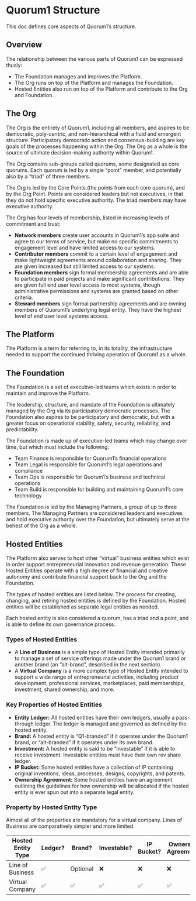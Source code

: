 # Quorum1 Structure

This doc defines core aspects of Quorum1’s structure.

## Overview

The relationship between the various parts of Quorum1 can be expressed thusly: 

- The Foundation manages and improves the Platform.
- The Org runs on top of the Platform and manages the Foundation.
- Hosted Entities also run on top of the Platform and contribute to the Org and Foundation.

## The Org

The Org is the entirety of Quorum1, including all members, and aspires to be democratic, poly-centric, and non-hierarchical with a fluid and emergent structure. Participatory democratic action and consensus-building are key goals of the processes happening within the Org. The Org as a whole is the source of ultimate decision-making authority within Quorum1.

The Org contains sub-groups called quorums, some designated as core quorums. Each quorum is led by a single “point” member, and potentially also by a “triad” of three members.

The Org is led by the Core Points (the points from each core quorum), and by the Org Point. Points are considered leaders but not executives, in that they do not hold specific executive authority. The triad members may have executive authority.

The Org has four levels of membership, listed in increasing levels of commitment and trust:

- **Network members** create user accounts in Quorum1’s app suite and agree to our terms of service, but make no specific commitments to engagement level and have limited access to our systems.
- **Contributor members** commit to a certain level of engagement and make lightweight agreements around collaboration and sharing. They are given increased but still limited access to our systems.
- **Foundation members** sign formal membership agreements and are able to participate in paid projects and make significant contributions. They are given full end user level access to most systems, though administrative permissions and systems are granted based on other criteria.
- **Steward members** sign formal partnership agreements and are owning members of Quorum1’s underlying legal entity. They have the highest level of end user level systems access.

## The Platform

The Platform is a term for referring to, in its totality, the infrastructure needed to support the continued thriving operation of Quorum1 as a whole.

## The Foundation

The Foundation is a set of executive-led teams which exists in order to maintain and improve the Platform.

The leadership, structure, and mandate of the Foundation is ultimately managed by the Org via its participatory democratic processes. The Foundation also aspires to be participatory and democratic, but with a greater focus on operational stability, safety, security, reliability, and predictability.

The Foundation is made up of executive-led teams which may change over time, but which must include the following:

- Team Finance is responsible for Quorum1’s financial operations
- Team Legal is responsible for Quorum1’s legal operations and compliance
- Team Ops is responsible for Quorum1’s business and technical operations
- Team Build is responsible for building and maintaining Quorum1’s core technology

The Foundation is led by the Managing Partners, a group of up to three members. The Managing Partners are considered leaders and executives and hold executive authority over the Foundation, but ultimately serve at the behest of the Org as a whole.

## Hosted Entities

The Platform also serves to host other “virtual” business entities which exist in order support entrepreneurial innovation and revenue generation. These Hosted Entities operate with a high degree of financial and creative autonomy and contribute financial support back to the Org and the Foundation.

The types of hosted entities are listed below. The process for creating, changing, and retiring hosted entities is defined by the Foundation. Hosted entities will be established as separate legal entities as needed.

Each hosted entity is also considered a quorum, has a triad and a point, and is able to define its own governance process.

### Types of Hosted Entities

- A **Line of Business** is a simple type of Hosted Entity intended primarily to manage a set of service offerings made under the Quorum1 brand or another brand (an “alt-brand”, described in the next section).
- A **Virtual Company** is a more complex type of Hosted Entity intended to support a wide range of entrepreneurial activities, including product development, professional services, marketplaces, paid memberships, investment, shared ownership, and more.

### Key Properties of Hosted Entities

- **Entity Ledger:** All hosted entities have their own ledgers, usually a pass-through ledger. The ledger is managed and governed as defined by the hosted entity.
- **Brand:** A hosted entity is “Q1-branded” if it operates under the Quorum1 brand, or “alt-branded” if it operates under its own brand.
- **Investment:** A hosted entity is said to be “investable” if it is able to receive investment. Investable entities must have their own rev share ledger.
- **IP Bucket:** Some hosted entities have a collection of IP containing original inventions, ideas, processes, designs, copyrights, and patents.
- **Ownership Agreement:** Some hosted entities have an agreement outlining the guidelines for how ownership will be allocated if the hosted entity is ever spun out into a separate legal entity.

### Property by Hosted Entity Type

Almost all of the properties are mandatory for a virtual company. Lines of Business are comparatively simpler and more limited.

| Hosted Entity Type | Ledger? | Brand? | Investable? | IP Bucket? | Ownership Agreement? |
| --- | --- | --- | --- | --- | --- |
| Line of Business | ✅ | Optional | ❌ | ❌ | ❌ |
| Virtual Company | ✅ | ✅ | ✅ | ✅ | ✅ |
